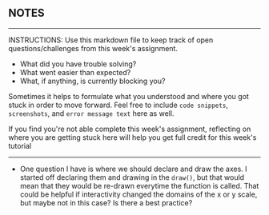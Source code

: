 ## NOTES

-----------
INSTRUCTIONS:
Use this markdown file to keep track of open questions/challenges from this week's assignment.
- What did you have trouble solving?
- What went easier than expected?
- What, if anything, is currently blocking you?

Sometimes it helps to formulate what you understood and where you got stuck in order to move forward. Feel free to include `code snippets`, `screenshots`, and `error message text` here as well.

If you find you're not able complete this week's assignment, reflecting on where you are getting stuck here will help you get full credit for this week's tutorial

------------

- One question I have is where we should declare and draw the axes. 
I started off declaring them and drawing in the `draw()`, but that would mean
that they would be re-drawn everytime the function is called. That could be
helpful if interactivity changed the domains of the x or y scale, but maybe
not in this case? Is there a best practice?